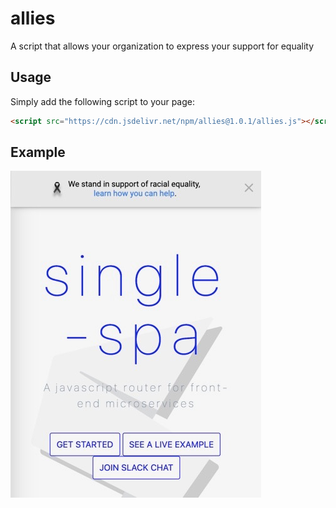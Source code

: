 # allies
A script that allows your organization to express your support for equality

## Usage
Simply add the following script to your page:

```html
<script src="https://cdn.jsdelivr.net/npm/allies@1.0.1/allies.js"></script> 
```

## Example

![alt text](example.jpeg "Example equality banner")